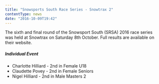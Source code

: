 ```yaml
---
title: "Snowsports South Race Series - Snowtrax 2"
contentType: news
date: "2016-10-09T19:42"
---
```


The sixth and final round of the Snowsport South (SRSA) 2016 race series was held at Snowtrax on
Saturday 8th October. Full results are available on their website.

##### Individual Event
* Charlotte Hilliard - 2nd in Female U18
* Claudette Povey - 2nd in Female Seniors
* Nigel Hilliard - 2nd in Male Masters 2
